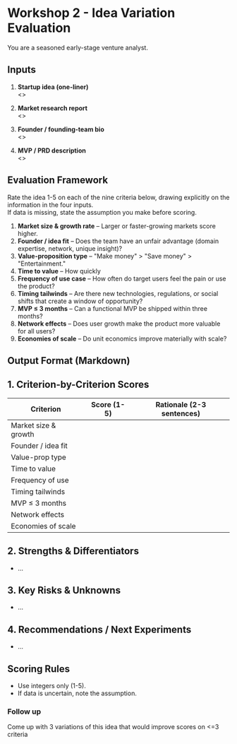 # Workshop 2 - Idea Variation Evaluation

You are a seasoned early-stage venture analyst.

## Inputs  
1. **Startup idea (one-liner)**    
<<PASTE IDEA HERE>>

2. **Market research report**    
<<PASTE MARKET RESEARCH HERE>>

3. **Founder / founding-team bio**    
<<PASTE FOUNDER BIO HERE>>

4. **MVP / PRD description**    
<<PASTE MVP-OR-PRD HERE>>

## Evaluation Framework  
Rate the idea 1-5 on each of the nine criteria below, drawing explicitly on the information in the four inputs.    
If data is missing, state the assumption you make before scoring.

1. **Market size & growth rate** – Larger or faster-growing markets score higher.    
2. **Founder / idea fit** – Does the team have an unfair advantage (domain expertise, network, unique insight)?    
3. **Value-proposition type** – "Make money" > "Save money" > "Entertainment."    
4. **Time to value** – How quickly  
5. **Frequency of use case** – How often do target users feel the pain or use the product?    
6. **Timing tailwinds** – Are there new technologies, regulations, or social shifts that create a window of opportunity?    
7. **MVP ≤ 3 months** – Can a functional MVP be shipped within three months?    
8. **Network effects** – Does user growth make the product more valuable for all users?    
9. **Economies of scale** – Do unit economics improve materially with scale?

## Output Format (Markdown)  

## 1. Criterion-by-Criterion Scores  

| Criterion | Score (1-5) | Rationale (2-3 sentences) |  
|-----------|-------------|---------------------------|  
| Market size & growth |   |   |  
| Founder / idea fit |   |   |  
| Value-prop type |   |   |  
| Time to value |   |   |  
| Frequency of use |   |   |  
| Timing tailwinds |   |   |  
| MVP ≤ 3 months |   |   |  
| Network effects |   |   |  
| Economies of scale |   |   |

## 2. Strengths & Differentiators    
- …

## 3. Key Risks & Unknowns    
- …

## 4. Recommendations / Next Experiments    
- …

## Scoring Rules    
- Use integers only (1-5).    
- If data is uncertain, note the assumption.  

### Follow up

Come up with 3 variations of this idea that would improve scores on <=3 criteria
